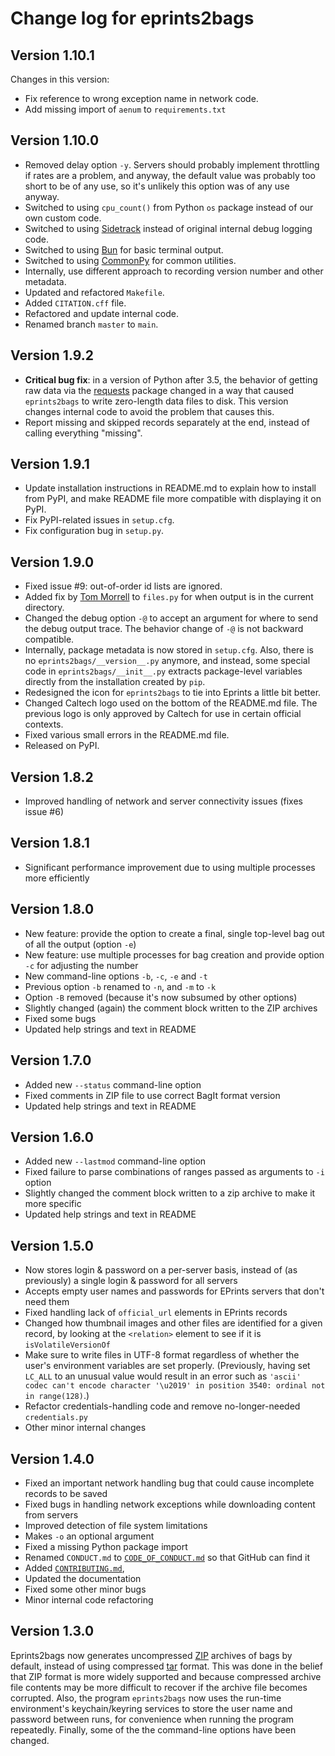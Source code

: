 # Change log for eprints2bags

## Version 1.10.1

Changes in this version:
* Fix reference to wrong exception name in network code.
* Add missing import of `aenum` to `requirements.txt`


## Version 1.10.0

* Removed delay option `-y`. Servers should probably implement throttling if rates are a problem, and anyway, the default value was probably too short to be of any use, so it's unlikely this option was of any use anyway.
* Switched to using `cpu_count()` from Python `os` package instead of our own custom code.
* Switched to using [Sidetrack](https://github.com/caltechlibrary/sidetrack) instead of original internal debug logging code.
* Switched to using [Bun](https://github.com/caltechlibrary/bun) for basic terminal output.
* Switched to using [CommonPy](https://github.com/caltechlibrary/commonpy) for common utilities.
* Internally, use different approach to recording version number and other metadata.
* Updated and refactored `Makefile`.
* Added `CITATION.cff` file.
* Refactored and update internal code.
* Renamed branch `master` to `main`.


## Version 1.9.2

* **Critical bug fix**: in a version of Python after 3.5, the behavior of getting raw data via the [requests](http://docs.python-requests.org) package changed in a way that caused `eprints2bags` to write zero-length data files to disk.  This version changes internal code to avoid the problem that causes this.
* Report missing and skipped records separately at the end, instead of calling everything "missing".


## Version 1.9.1

* Update installation instructions in README.md to explain how to install from PyPI, and make README file more compatible with displaying it on PyPI.
* Fix PyPI-related issues in `setup.cfg`.
* Fix configuration bug in `setup.py`.


## Version 1.9.0

* Fixed issue #9: out-of-order id lists are ignored.
* Added fix by [Tom Morrell](https://github.com/tmorrell) to `files.py` for when output is in the current directory.
* Changed the debug option `-@` to accept an argument for where to send the debug output trace. The behavior change of `-@` is not backward compatible.
* Internally, package metadata is now stored in `setup.cfg`.  Also, there is no `eprints2bags/__version__.py` anymore, and instead, some special code in `eprints2bags/__init__.py` extracts package-level variables directly from the installation created by `pip`.
* Redesigned the icon for `eprints2bags` to tie into Eprints a little bit better.
* Changed Caltech logo used on the bottom of the README.md file.  The previous logo is only approved by Caltech for use in certain official contexts.
* Fixed various small errors in the README.md file.
* Released on PyPI.


## Version 1.8.2

* Improved handling of network and server connectivity issues (fixes issue #6)


## Version 1.8.1

* Significant performance improvement due to using multiple processes more efficiently


## Version 1.8.0

* New feature: provide the option to create a final, single top-level bag out of all the output (option `-e`)
* New feature: use multiple processes for bag creation and provide option `-c` for adjusting the number
* New command-line options `-b`, `-c`, `-e` and `-t`
* Previous option `-b` renamed to `-n`, and `-m` to `-k`
* Option `-B` removed (because it's now subsumed by other options)
* Slightly changed (again) the comment block written to the ZIP archives
* Fixed some bugs
* Updated help strings and text in README

## Version 1.7.0

* Added new `--status` command-line option
* Fixed comments in ZIP file to use correct BagIt format version
* Updated help strings and text in README


## Version 1.6.0

* Added new `--lastmod` command-line option
* Fixed failure to parse combinations of ranges passed as arguments to `-i` option
* Slightly changed the comment block written to a zip archive to make it more specific
* Updated help strings and text in README


## Version 1.5.0

* Now stores login & password on a per-server basis, instead of (as previously) a single login & password for all servers
* Accepts empty user names and passwords for EPrints servers that don't need them
* Fixed handling lack of `official_url` elements in EPrints records
* Changed how thumbnail images and other files are identified for a given record, by looking at the `<relation>` element to see if it is `isVolatileVersionOf`
* Make sure to write files in UTF-8 format regardless of whether the user's environment variables are set properly.  (Previously, having set `LC_ALL` to an unusual value would result in an error such as `'ascii' codec can't encode character '\u2019' in position 3540: ordinal not in range(128)`.)
* Refactor credentials-handling code and remove no-longer-needed `credentials.py`
* Other minor internal changes


## Version 1.4.0

* Fixed an important network handling bug that could cause incomplete records to be saved
* Fixed bugs in handling network exceptions while downloading content from servers
* Improved detection of file system limitations
* Makes `-o` an optional argument
* Fixed a missing Python package import
* Renamed `CONDUCT.md` to [`CODE_OF_CONDUCT.md`](CODE_OF_CONDUCT.md) so that GitHub can find it
* Added [`CONTRIBUTING.md`](CONTRIBUTING.md),
* Updated the documentation
* Fixed some other minor bugs
* Minor internal code refactoring


## Version 1.3.0

Eprints2bags now generates uncompressed [ZIP](https://www.loc.gov/preservation/digital/formats/fdd/fdd000354.shtml) archives of bags by default, instead of using compressed [tar](https://en.wikipedia.org/wiki/Tar_(computing)) format.  This was done in the belief that ZIP format is more widely supported and because compressed archive file contents may be more difficult to recover if the archive file becomes corrupted.  Also, the program `eprints2bags` now uses the run-time environment's keychain/keyring services to store the user name and password between runs, for convenience when running the program repeatedly.  Finally, some of the the command-line options have been changed.
